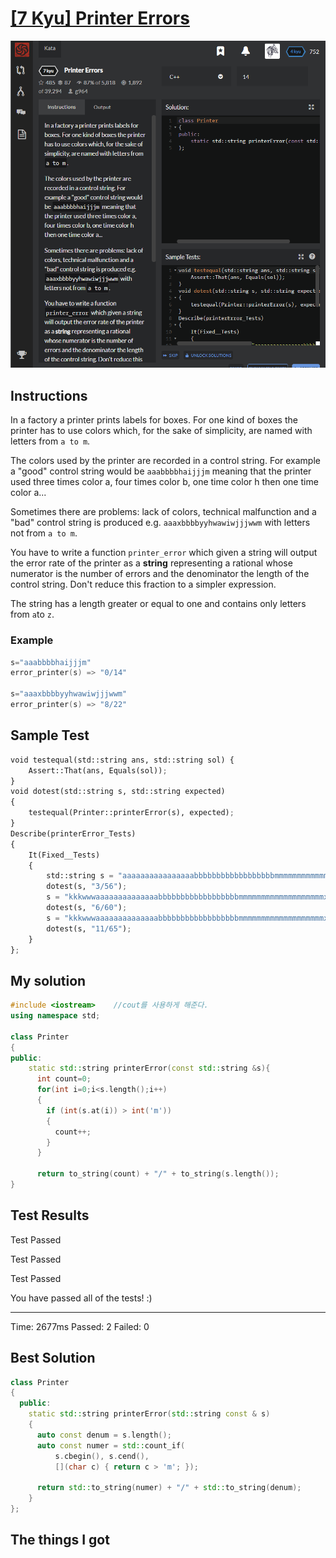 # [[7 Kyu] Printer Errors](https://www.codewars.com/kata/56541980fa08ab47a0000040/train/cpp)

![image](./Problem.png)


## Instructions

In a factory a printer prints labels for boxes. For one kind of boxes the printer has to use colors which, for the sake of simplicity, are named with letters from `a to m`.

The colors used by the printer are recorded in a control string. For example a "good" control string would be `aaabbbbhaijjjm` meaning that the printer used three times color a, four times color b, one time color h then one time color a...

Sometimes there are problems: lack of colors, technical malfunction and a "bad" control string is produced e.g. `aaaxbbbbyyhwawiwjjjwwm` with letters not from `a to m`.

You have to write a function `printer_error` which given a string will output the error rate of the printer as a **string** representing a rational whose numerator is the number of errors and the denominator the length of the control string. Don't reduce this fraction to a simpler expression.

The string has a length greater or equal to one and contains only letters from `a`to `z`.

### Example

```c++
s="aaabbbbhaijjjm"
error_printer(s) => "0/14"

s="aaaxbbbbyyhwawiwjjjwwm"
error_printer(s) => "8/22"
```



## Sample Test

```python
void testequal(std::string ans, std::string sol) {
    Assert::That(ans, Equals(sol));
}
void dotest(std::string s, std::string expected)
{
    testequal(Printer::printerError(s), expected);
}
Describe(printerError_Tests)
{
    It(Fixed__Tests)
    {
        std::string s = "aaaaaaaaaaaaaaaabbbbbbbbbbbbbbbbbbmmmmmmmmmmmmmmmmmmmxyz";
        dotest(s, "3/56");
        s = "kkkwwwaaaaaaaaaaaaaabbbbbbbbbbbbbbbbbbmmmmmmmmmmmmmmmmmmmxyz";
        dotest(s, "6/60");
        s = "kkkwwwaaaaaaaaaaaaaabbbbbbbbbbbbbbbbbbmmmmmmmmmmmmmmmmmmmxyzuuuuu";
        dotest(s, "11/65");
    }
};

```



## My solution

```cpp
#include <iostream>    //cout를 사용하게 해준다.
using namespace std;

class Printer
{
public:
    static std::string printerError(const std::string &s){
      int count=0;
      for(int i=0;i<s.length();i++)
      {
        if (int(s.at(i)) > int('m'))
        {
          count++;
        }
      }
      
      return to_string(count) + "/" + to_string(s.length());
}
```



## Test Results

Test Passed

Test Passed

Test Passed

You have passed all of the tests! :)

---------

Time: 2677ms Passed: 2 Failed: 0



## Best Solution

```c++
class Printer
{
  public:
    static std::string printerError(std::string const & s)
    {
      auto const denum = s.length();
      auto const numer = std::count_if(
          s.cbegin(), s.cend(),
          [](char c) { return c > 'm'; });
      
      return std::to_string(numer) + "/" + std::to_string(denum);
    }
};
```



## The things I got

